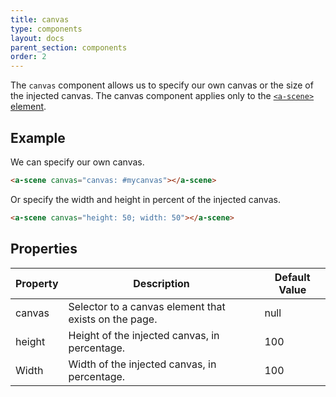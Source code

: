 ```yaml
---
title: canvas
type: components
layout: docs
parent_section: components
order: 2
---
```


The `canvas` component allows us to specify our own canvas or the size of the injected canvas. The canvas component applies only to the [`<a-scene>` element](../core/scene.html).

## Example

We can specify our own canvas.

```html
<a-scene canvas="canvas: #mycanvas"></a-scene>
```

Or specify the width and height in percent of the injected canvas.

```html
<a-scene canvas="height: 50; width: 50"></a-scene>
```

## Properties

| Property | Description                                           | Default Value |
|----------|-------------------------------------------------------|---------------|
| canvas   | Selector to a canvas element that exists on the page. | null          |
| height   | Height of the injected canvas, in percentage.         | 100           |
| Width    | Width of the injected canvas, in percentage.          | 100           |
